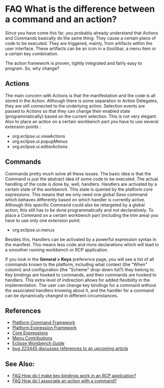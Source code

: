 

FAQ What is the difference between a command and an action?
===========================================================

Since you have come this far, you probably already understand that Actions and Commands basically do the same thing: They cause a certain piece of code to be executed. They are triggered, mainly, from artifacts within the user interface. These artifacts can be an icon in a (tool)bar, a menu item or a certain key combination.

The action framework is proven, tightly integrated and fairly easy to program. So, why change?


Actions
-------

The main concern with Actions is that the manifestation and the code is all stored in the Action. Although there is some separation in Action Delegates, they are still connected to the underlying action. Selection events are passed to Actions so that they can change their enabled state (programmatically) based on the current selection. This is not very elegant. Also to place an action on a certain workbench part you have to use several extension points :

*   org.eclipse.ui.viewActions
*   org.eclipse.ui.popupMenus
*   org.eclipse.ui.editorActions

Commands
--------

Commands pretty much solve all these issues. The basic idea is that the Command is just the abstract idea of some code to be executed. The actual handling of the code is done by, well, handlers. Handlers are activated by a certain state of the workbench. This state is queried by the platform core expressions. This means that we only need one global _Save_ command which behaves differently based on which handler is currently active. Although this specific Command could also be retargeted by a global action, this still has to be done programmatically and not declaratively. To place a Command on a certain workbench part (including the trim area) you have to use only one extension point:

*   org.eclipse.ui.menus

Besides this, Handlers can be activated by a powerful expression syntax in the manifest. This means less code and more declarations which will lead to a smoother running workbench or RCP application.

If you look in the **General > Keys** preference page, you will see a list of all commands known to the platform, including what context (the "When" column) and configuration (the "Scheme" drop-down list?) they belong to. Key bindings are hooked to commands, and then commands are hooked to handlers. This extra level of indirection allows for added flexibility in the implementation. The user can change key bindings for a command without the associated handlers knowing about it, and the handler for a command can be dynamically changed in different circumstances.

References
----------

*   [Platform Command Framework](https://github.com/eclipse-platform/eclipse.platform.ui/blob/master/docs/PlatformCommandFramework.md)
*   [Platform Expression Framework](https://github.com/eclipse-platform/eclipse.platform.ui/blob/master/docs/Platform_Expression_Framework.md)
*   [Core Expressions](https://github.com/eclipse-platform/eclipse.platform.ui/blob/master/docs/Command_Core_Expressions.md)
*   [Menu Contributions](https://github.com/eclipse-platform/eclipse.platform.ui/blob/master/docs/Menu_Contributions.md)
*   [Eclipse Workbench Guide](https://help.eclipse.org/help33/index.jsp?topic=/org.eclipse.platform.doc.isv/guide/workbench.htm)
*   [bug 223445 discusses references to an upcoming article](https://bugs.eclipse.org/bugs/show_bug.cgi?id=223445)

See Also:
---------

*   [FAQ How do I make key bindings work in an RCP application?](./FAQ_How_do_I_make_key_bindings_work_in_an_RCP_application.md "FAQ How do I make key bindings work in an RCP application?")
*   [FAQ How do I associate an action with a command?](./FAQ_How_do_I_associate_an_action_with_a_command.md "FAQ How do I associate an action with a command?")

